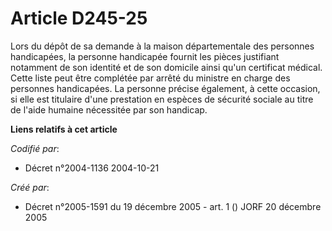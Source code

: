 # Article D245-25

Lors du dépôt de sa demande à la maison départementale des personnes handicapées, la personne handicapée fournit les pièces
justifiant notamment de son identité et de son domicile ainsi qu'un certificat médical. Cette liste peut être complétée par
arrêté du ministre en charge des personnes handicapées. La personne précise également, à cette occasion, si elle est
titulaire d'une prestation en espèces de sécurité sociale au titre de l'aide humaine nécessitée par son handicap.

**Liens relatifs à cet article**

_Codifié par_:

  - Décret n°2004-1136 2004-10-21

_Créé par_:

  - Décret n°2005-1591 du 19 décembre 2005 - art. 1 () JORF 20 décembre 2005

